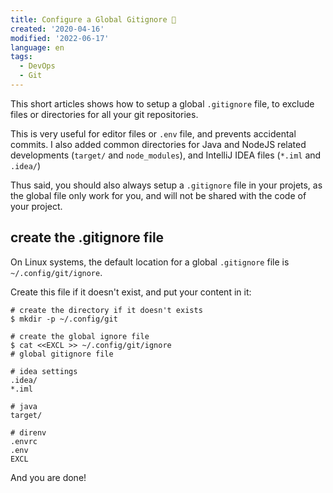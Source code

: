 ```yaml
---
title: Configure a Global Gitignore 🙈
created: '2020-04-16'
modified: '2022-06-17'
language: en
tags: 
  - DevOps
  - Git
---
```


This short articles shows how to setup a global `.gitignore` file, to exclude files or directories for all your git repositories.

This is very useful for editor files or `.env` file, and prevents accidental commits.
I also added common directories for Java and NodeJS related developments (`target/` and `node_modules`), and IntelliJ IDEA files (`*.iml` and `.idea/`)

Thus said, you should also always setup a `.gitignore` file in your projets, as the global file only work for you, and will not be shared with the code of your project.

## create the .gitignore file

On Linux systems, the default location for a global `.gitignore` file is `~/.config/git/ignore`.

Create this file if it doesn't exist, and put your content in it: 

```shell
# create the directory if it doesn't exists
$ mkdir -p ~/.config/git

# create the global ignore file
$ cat <<EXCL >> ~/.config/git/ignore
# global gitignore file

# idea settings
.idea/
*.iml

# java
target/

# direnv
.envrc
.env
EXCL
```

And you are done!